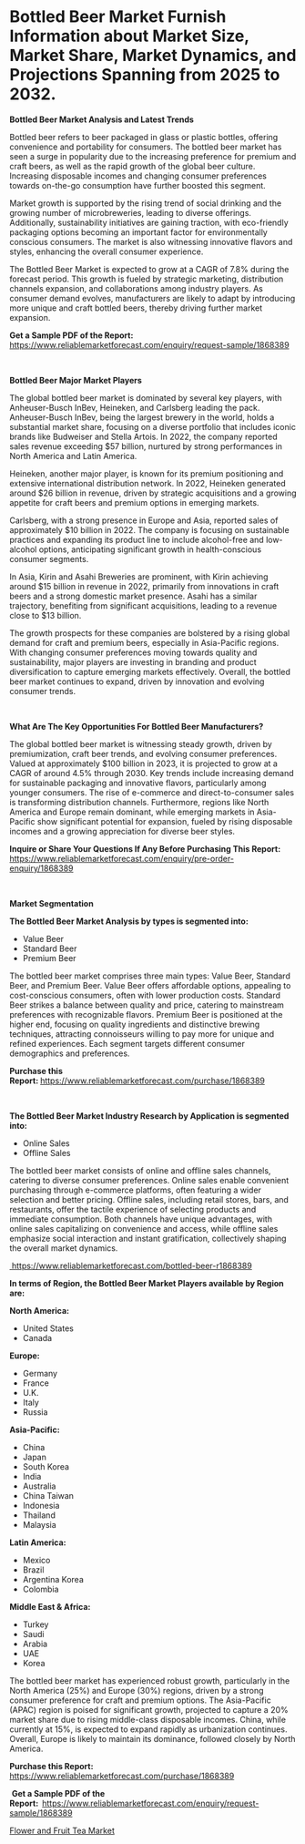 <p><h1>Bottled Beer Market Furnish Information about Market Size, Market Share, Market Dynamics, and Projections Spanning from 2025 to 2032.</h1></p><p><strong>Bottled Beer Market Analysis and Latest Trends</strong></p>
<p><p>Bottled beer refers to beer packaged in glass or plastic bottles, offering convenience and portability for consumers. The bottled beer market has seen a surge in popularity due to the increasing preference for premium and craft beers, as well as the rapid growth of the global beer culture. Increasing disposable incomes and changing consumer preferences towards on-the-go consumption have further boosted this segment.</p><p>Market growth is supported by the rising trend of social drinking and the growing number of microbreweries, leading to diverse offerings. Additionally, sustainability initiatives are gaining traction, with eco-friendly packaging options becoming an important factor for environmentally conscious consumers. The market is also witnessing innovative flavors and styles, enhancing the overall consumer experience.</p><p>The Bottled Beer Market is expected to grow at a CAGR of 7.8% during the forecast period. This growth is fueled by strategic marketing, distribution channels expansion, and collaborations among industry players. As consumer demand evolves, manufacturers are likely to adapt by introducing more unique and craft bottled beers, thereby driving further market expansion.</p></p>
<p><strong>Get a Sample PDF of the Report:&nbsp;</strong> <a href="https://www.reliablemarketforecast.com/enquiry/request-sample/1868389?utm_campaign=2456&utm_medium=2&utm_source=Github&utm_content=ia&utm_term=07042025&utm_id=bottled-beer">https://www.reliablemarketforecast.com/enquiry/request-sample/1868389</a></p>
<p>&nbsp;</p>
<p><strong>Bottled Beer Major Market Players</strong></p>
<p><p>The global bottled beer market is dominated by several key players, with Anheuser-Busch InBev, Heineken, and Carlsberg leading the pack. Anheuser-Busch InBev, being the largest brewery in the world, holds a substantial market share, focusing on a diverse portfolio that includes iconic brands like Budweiser and Stella Artois. In 2022, the company reported sales revenue exceeding $57 billion, nurtured by strong performances in North America and Latin America.</p><p>Heineken, another major player, is known for its premium positioning and extensive international distribution network. In 2022, Heineken generated around $26 billion in revenue, driven by strategic acquisitions and a growing appetite for craft beers and premium options in emerging markets.</p><p>Carlsberg, with a strong presence in Europe and Asia, reported sales of approximately $10 billion in 2022. The company is focusing on sustainable practices and expanding its product line to include alcohol-free and low-alcohol options, anticipating significant growth in health-conscious consumer segments.</p><p>In Asia, Kirin and Asahi Breweries are prominent, with Kirin achieving around $15 billion in revenue in 2022, primarily from innovations in craft beers and a strong domestic market presence. Asahi has a similar trajectory, benefiting from significant acquisitions, leading to a revenue close to $13 billion.</p><p>The growth prospects for these companies are bolstered by a rising global demand for craft and premium beers, especially in Asia-Pacific regions. With changing consumer preferences moving towards quality and sustainability, major players are investing in branding and product diversification to capture emerging markets effectively. Overall, the bottled beer market continues to expand, driven by innovation and evolving consumer trends.</p></p>
<p>&nbsp;</p>
<p><strong>What Are The Key Opportunities For Bottled Beer Manufacturers?</strong></p>
<p><p>The global bottled beer market is witnessing steady growth, driven by premiumization, craft beer trends, and evolving consumer preferences. Valued at approximately $100 billion in 2023, it is projected to grow at a CAGR of around 4.5% through 2030. Key trends include increasing demand for sustainable packaging and innovative flavors, particularly among younger consumers. The rise of e-commerce and direct-to-consumer sales is transforming distribution channels. Furthermore, regions like North America and Europe remain dominant, while emerging markets in Asia-Pacific show significant potential for expansion, fueled by rising disposable incomes and a growing appreciation for diverse beer styles.</p></p>
<p><strong>Inquire or Share Your Questions If Any Before Purchasing This Report:</strong> <a href="https://www.reliablemarketforecast.com/enquiry/pre-order-enquiry/1868389?utm_campaign=2456&utm_medium=2&utm_source=Github&utm_content=ia&utm_term=07042025&utm_id=bottled-beer">https://www.reliablemarketforecast.com/enquiry/pre-order-enquiry/1868389</a></p>
<p>&nbsp;</p>
<p><strong>Market Segmentation</strong></p>
<p><strong>The Bottled Beer Market Analysis by types is segmented into:</strong></p>
<p><ul><li>Value Beer</li><li>Standard Beer</li><li>Premium Beer</li></ul></p>
<p><p>The bottled beer market comprises three main types: Value Beer, Standard Beer, and Premium Beer. Value Beer offers affordable options, appealing to cost-conscious consumers, often with lower production costs. Standard Beer strikes a balance between quality and price, catering to mainstream preferences with recognizable flavors. Premium Beer is positioned at the higher end, focusing on quality ingredients and distinctive brewing techniques, attracting connoisseurs willing to pay more for unique and refined experiences. Each segment targets different consumer demographics and preferences.</p></p>
<p><strong>Purchase this Report:&nbsp;</strong><a href="https://www.reliablemarketforecast.com/purchase/1868389?utm_campaign=2456&utm_medium=2&utm_source=Github&utm_content=ia&utm_term=07042025&utm_id=bottled-beer">https://www.reliablemarketforecast.com/purchase/1868389</a></p>
<p>&nbsp;</p>
<p><strong>The Bottled Beer Market Industry Research by Application is segmented into:</strong></p>
<p><ul><li>Online Sales</li><li>Offline Sales</li></ul></p>
<p><p>The bottled beer market consists of online and offline sales channels, catering to diverse consumer preferences. Online sales enable convenient purchasing through e-commerce platforms, often featuring a wider selection and better pricing. Offline sales, including retail stores, bars, and restaurants, offer the tactile experience of selecting products and immediate consumption. Both channels have unique advantages, with online sales capitalizing on convenience and access, while offline sales emphasize social interaction and instant gratification, collectively shaping the overall market dynamics.</p></p>
<p><a href="https://www.reliablemarketforecast.com/bottled-beer-r1868389?utm_campaign=2456&utm_medium=2&utm_source=Github&utm_content=ia&utm_term=07042025&utm_id=bottled-beer">&nbsp;https://www.reliablemarketforecast.com/bottled-beer-r1868389</a></p>
<p><strong>In terms of Region, the Bottled Beer Market Players available by Region are:</strong></p>
<p>
    <p> <strong> North America: </strong>
        <ul>
            <li>United States</li>
            <li>Canada</li>
        </ul>
        </p> 
    <p> <strong> Europe: </strong>
        <ul>
            <li>Germany</li>
            <li>France</li>
            <li>U.K.</li>
            <li>Italy</li>
            <li>Russia</li>
        </ul>
        </p> 
    <p> <strong> Asia-Pacific: </strong>
        <ul>
            <li>China</li>
            <li>Japan</li>
            <li>South Korea</li>
            <li>India</li>
            <li>Australia</li>
            <li>China Taiwan</li>
            <li>Indonesia</li>
            <li>Thailand</li>
            <li>Malaysia</li>
        </ul>
        </p> 
    <p> <strong> Latin America: </strong>
        <ul>
            <li>Mexico</li>
            <li>Brazil</li>
            <li>Argentina Korea</li>
            <li>Colombia</li>
        </ul>
        </p> 
    <p> <strong> Middle East & Africa: </strong>
        <ul>
            <li>Turkey</li>
            <li>Saudi</li>
            <li>Arabia</li>
            <li>UAE</li>
            <li>Korea</li>
        </ul>
    </p>
    </p>
<p><p>The bottled beer market has experienced robust growth, particularly in the North America (25%) and Europe (30%) regions, driven by a strong consumer preference for craft and premium options. The Asia-Pacific (APAC) region is poised for significant growth, projected to capture a 20% market share due to rising middle-class disposable incomes. China, while currently at 15%, is expected to expand rapidly as urbanization continues. Overall, Europe is likely to maintain its dominance, followed closely by North America.</p></p>
<p><strong>Purchase this Report: </strong><a href="https://www.reliablemarketforecast.com/purchase/1868389?utm_campaign=2456&utm_medium=2&utm_source=Github&utm_content=ia&utm_term=07042025&utm_id=bottled-beer">https://www.reliablemarketforecast.com/purchase/1868389</a></p>
<p>&nbsp;<strong>Get a Sample PDF of the Report:&nbsp;&nbsp;</strong><a href="https://www.reliablemarketforecast.com/enquiry/request-sample/1868389?utm_campaign=2456&utm_medium=2&utm_source=Github&utm_content=ia&utm_term=07042025&utm_id=bottled-beer">https://www.reliablemarketforecast.com/enquiry/request-sample/1868389</a></p>
<p><strong></strong></p>
<p><p><a href="https://github.com/oslieselotte2192/Market-Research-Report-List-1/blob/main/flower-and-fruit-tea-market.md?utm_campaign=2456&utm_medium=2&utm_source=Github&utm_content=ia&utm_term=07042025&utm_id=bottled-beer">Flower and Fruit Tea Market</a></p></p>
